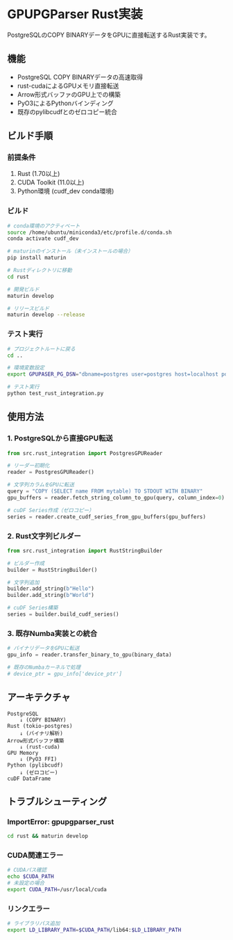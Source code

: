 # GPUPGParser Rust実装

PostgreSQLのCOPY BINARYデータをGPUに直接転送するRust実装です。

## 機能

- PostgreSQL COPY BINARYデータの高速取得
- rust-cudaによるGPUメモリ直接転送
- Arrow形式バッファのGPU上での構築
- PyO3によるPythonバインディング
- 既存のpylibcudfとのゼロコピー統合

## ビルド手順

### 前提条件

1. Rust (1.70以上)
2. CUDA Toolkit (11.0以上)
3. Python環境 (cudf_dev conda環境)

### ビルド

```bash
# conda環境のアクティベート
source /home/ubuntu/miniconda3/etc/profile.d/conda.sh
conda activate cudf_dev

# maturinのインストール（未インストールの場合）
pip install maturin

# Rustディレクトリに移動
cd rust

# 開発ビルド
maturin develop

# リリースビルド
maturin develop --release
```

### テスト実行

```bash
# プロジェクトルートに戻る
cd ..

# 環境変数設定
export GPUPASER_PG_DSN="dbname=postgres user=postgres host=localhost port=5432"

# テスト実行
python test_rust_integration.py
```

## 使用方法

### 1. PostgreSQLから直接GPU転送

```python
from src.rust_integration import PostgresGPUReader

# リーダー初期化
reader = PostgresGPUReader()

# 文字列カラムをGPUに転送
query = "COPY (SELECT name FROM mytable) TO STDOUT WITH BINARY"
gpu_buffers = reader.fetch_string_column_to_gpu(query, column_index=0)

# cuDF Series作成（ゼロコピー）
series = reader.create_cudf_series_from_gpu_buffers(gpu_buffers)
```

### 2. Rust文字列ビルダー

```python
from src.rust_integration import RustStringBuilder

# ビルダー作成
builder = RustStringBuilder()

# 文字列追加
builder.add_string(b"Hello")
builder.add_string(b"World")

# cuDF Series構築
series = builder.build_cudf_series()
```

### 3. 既存Numba実装との統合

```python
# バイナリデータをGPUに転送
gpu_info = reader.transfer_binary_to_gpu(binary_data)

# 既存のNumbaカーネルで処理
# device_ptr = gpu_info['device_ptr']
```

## アーキテクチャ

```
PostgreSQL
    ↓ (COPY BINARY)
Rust (tokio-postgres)
    ↓ (バイナリ解析)
Arrow形式バッファ構築
    ↓ (rust-cuda)
GPU Memory
    ↓ (PyO3 FFI)
Python (pylibcudf)
    ↓ (ゼロコピー)
cuDF DataFrame
```

## トラブルシューティング

### ImportError: gpupgparser_rust

```bash
cd rust && maturin develop
```

### CUDA関連エラー

```bash
# CUDAパス確認
echo $CUDA_PATH
# 未設定の場合
export CUDA_PATH=/usr/local/cuda
```

### リンクエラー

```bash
# ライブラリパス追加
export LD_LIBRARY_PATH=$CUDA_PATH/lib64:$LD_LIBRARY_PATH
```